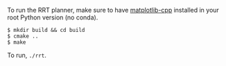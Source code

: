 To run the RRT planner, make sure to have [matplotlib-cpp](https://github.com/lava/matplotlib-cpp) installed in your root Python version (no conda).

```
$ mkdir build && cd build
$ cmake ..
$ make
```

To run, `./rrt`.